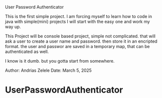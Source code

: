 User Password Authenticator

This is the first simple project.
I am forcing myself to learn how to code in java with simple(mini) projects
I will start with the easy one and work my way up.

This Project will be console based project, simple not complicated. that will ask
a user to create a user name and password. then store it in an encripted format.
the user and passwor are saved in a temporary map, that can be authenticated as well.

I know is it dumb. but you gotta start from somewhere.

Author: Andrias Zelele
Date: March 5, 2025
# UserPasswordAuthenticator
